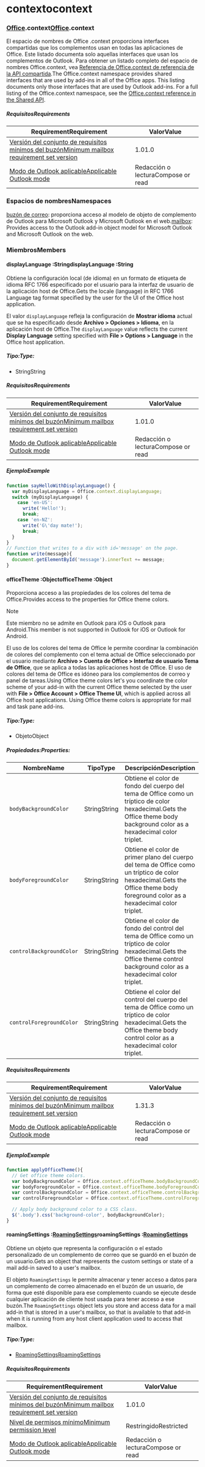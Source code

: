 
# <a name="context"></a><span data-ttu-id="6f294-101">contexto</span><span class="sxs-lookup"><span data-stu-id="6f294-101">context</span></span>

### <a name="officeofficemdcontext"></a><span data-ttu-id="6f294-102">[Office](Office.md).context</span><span class="sxs-lookup"><span data-stu-id="6f294-102">[Office](Office.md).context</span></span>

<span data-ttu-id="6f294-p101">El espacio de nombres de Office .context proporciona interfaces compartidas que los complementos usan en todas las aplicaciones de Office. Este listado documenta solo aquellas interfaces que usan los complementos de Outlook. Para obtener un listado completo del espacio de nombres Office.context, vea [Referencia de Office.context de referencia de la API compartida](/javascript/api/office/office.context).</span><span class="sxs-lookup"><span data-stu-id="6f294-p101">The Office.context namespace provides shared interfaces that are used by add-ins in all of the Office apps. This listing documents only those interfaces that are used by Outlook add-ins. For a full listing of the Office.context namespace, see the [Office.context reference in the Shared API](/javascript/api/office/office.context).</span></span>

##### <a name="requirements"></a><span data-ttu-id="6f294-105">Requisitos</span><span class="sxs-lookup"><span data-stu-id="6f294-105">Requirements</span></span>

|<span data-ttu-id="6f294-106">Requirement</span><span class="sxs-lookup"><span data-stu-id="6f294-106">Requirement</span></span>| <span data-ttu-id="6f294-107">Valor</span><span class="sxs-lookup"><span data-stu-id="6f294-107">Value</span></span>|
|---|---|
|[<span data-ttu-id="6f294-108">Versión del conjunto de requisitos mínimos del buzón</span><span class="sxs-lookup"><span data-stu-id="6f294-108">Minimum mailbox requirement set version</span></span>](/javascript/office/requirement-sets/outlook-api-requirement-sets)| <span data-ttu-id="6f294-109">1.0</span><span class="sxs-lookup"><span data-stu-id="6f294-109">1.0</span></span>|
|[<span data-ttu-id="6f294-110">Modo de Outlook aplicable</span><span class="sxs-lookup"><span data-stu-id="6f294-110">Applicable Outlook mode</span></span>](https://docs.microsoft.com/outlook/add-ins/#extension-points)| <span data-ttu-id="6f294-111">Redacción o lectura</span><span class="sxs-lookup"><span data-stu-id="6f294-111">Compose or read</span></span>|

### <a name="namespaces"></a><span data-ttu-id="6f294-112">Espacios de nombres</span><span class="sxs-lookup"><span data-stu-id="6f294-112">Namespaces</span></span>

<span data-ttu-id="6f294-113">[buzón de correo](office.context.mailbox.md): proporciona acceso al modelo de objeto de complemento de Outlook para Microsoft Outlook y Microsoft Outlook en el web.</span><span class="sxs-lookup"><span data-stu-id="6f294-113">[mailbox](office.context.mailbox.md): Provides access to the Outlook add-in object model for Microsoft Outlook and Microsoft Outlook on the web.</span></span>

### <a name="members"></a><span data-ttu-id="6f294-114">Miembros</span><span class="sxs-lookup"><span data-stu-id="6f294-114">Members</span></span>

####  <a name="displaylanguage-string"></a><span data-ttu-id="6f294-115">displayLanguage :String</span><span class="sxs-lookup"><span data-stu-id="6f294-115">displayLanguage :String</span></span>

<span data-ttu-id="6f294-116">Obtiene la configuración local (de idioma) en un formato de etiqueta de idioma RFC 1766 especificado por el usuario para la interfaz de usuario de la aplicación host de Office.</span><span class="sxs-lookup"><span data-stu-id="6f294-116">Gets the locale (language) in RFC 1766 Language tag format specified by the user for the UI of the Office host application.</span></span>

<span data-ttu-id="6f294-117">El valor `displayLanguage` refleja la configuración de **Mostrar idioma** actual que se ha especificado desde **Archivo > Opciones > Idioma**, en la aplicación host de Office.</span><span class="sxs-lookup"><span data-stu-id="6f294-117">The `displayLanguage` value reflects the current **Display Language** setting specified with **File > Options > Language** in the Office host application.</span></span>

##### <a name="type"></a><span data-ttu-id="6f294-118">Tipo:</span><span class="sxs-lookup"><span data-stu-id="6f294-118">Type:</span></span>

*   <span data-ttu-id="6f294-119">String</span><span class="sxs-lookup"><span data-stu-id="6f294-119">String</span></span>

##### <a name="requirements"></a><span data-ttu-id="6f294-120">Requisitos</span><span class="sxs-lookup"><span data-stu-id="6f294-120">Requirements</span></span>

|<span data-ttu-id="6f294-121">Requirement</span><span class="sxs-lookup"><span data-stu-id="6f294-121">Requirement</span></span>| <span data-ttu-id="6f294-122">Valor</span><span class="sxs-lookup"><span data-stu-id="6f294-122">Value</span></span>|
|---|---|
|[<span data-ttu-id="6f294-123">Versión del conjunto de requisitos mínimos del buzón</span><span class="sxs-lookup"><span data-stu-id="6f294-123">Minimum mailbox requirement set version</span></span>](/javascript/office/requirement-sets/outlook-api-requirement-sets)| <span data-ttu-id="6f294-124">1.0</span><span class="sxs-lookup"><span data-stu-id="6f294-124">1.0</span></span>|
|[<span data-ttu-id="6f294-125">Modo de Outlook aplicable</span><span class="sxs-lookup"><span data-stu-id="6f294-125">Applicable Outlook mode</span></span>](https://docs.microsoft.com/outlook/add-ins/#extension-points)| <span data-ttu-id="6f294-126">Redacción o lectura</span><span class="sxs-lookup"><span data-stu-id="6f294-126">Compose or read</span></span>|

##### <a name="example"></a><span data-ttu-id="6f294-127">Ejemplo</span><span class="sxs-lookup"><span data-stu-id="6f294-127">Example</span></span>

```js
function sayHelloWithDisplayLanguage() {
  var myDisplayLanguage = Office.context.displayLanguage;
  switch (myDisplayLanguage) {
    case 'en-US':
      write('Hello!');
      break;
    case 'en-NZ':
      write('G\'day mate!');
      break;
  }
}
// Function that writes to a div with id='message' on the page.
function write(message){
  document.getElementById('message').innerText += message;
}
```

####  <a name="officetheme-object"></a><span data-ttu-id="6f294-128">officeTheme :Object</span><span class="sxs-lookup"><span data-stu-id="6f294-128">officeTheme :Object</span></span>

<span data-ttu-id="6f294-129">Proporciona acceso a las propiedades de los colores del tema de Office.</span><span class="sxs-lookup"><span data-stu-id="6f294-129">Provides access to the properties for Office theme colors.</span></span>

> [!NOTE]
> <span data-ttu-id="6f294-130">Este miembro no se admite en Outlook para iOS o Outlook para Android.</span><span class="sxs-lookup"><span data-stu-id="6f294-130">This member is not supported in Outlook for iOS or Outlook for Android.</span></span>

<span data-ttu-id="6f294-p102">El uso de los colores del tema de Office le permite coordinar la combinación de colores del complemento con el tema actual de Office seleccionado por el usuario mediante **Archivo > Cuenta de Office > Interfaz de usuario Tema de Office**, que se aplica a todas las aplicaciones host de Office. El uso de colores del tema de Office es idóneo para los complementos de correo y panel de tareas.</span><span class="sxs-lookup"><span data-stu-id="6f294-p102">Using Office theme colors let's you coordinate the color scheme of your add-in with the current Office theme selected by the user with **File > Office Account > Office Theme UI**, which is applied across all Office host applications. Using Office theme colors is appropriate for mail and task pane add-ins.</span></span>

##### <a name="type"></a><span data-ttu-id="6f294-133">Tipo:</span><span class="sxs-lookup"><span data-stu-id="6f294-133">Type:</span></span>

*   <span data-ttu-id="6f294-134">Objeto</span><span class="sxs-lookup"><span data-stu-id="6f294-134">Object</span></span>

##### <a name="properties"></a><span data-ttu-id="6f294-135">Propiedades:</span><span class="sxs-lookup"><span data-stu-id="6f294-135">Properties:</span></span>

|<span data-ttu-id="6f294-136">Nombre</span><span class="sxs-lookup"><span data-stu-id="6f294-136">Name</span></span>| <span data-ttu-id="6f294-137">Tipo</span><span class="sxs-lookup"><span data-stu-id="6f294-137">Type</span></span>| <span data-ttu-id="6f294-138">Descripción</span><span class="sxs-lookup"><span data-stu-id="6f294-138">Description</span></span>|
|---|---|---|
|`bodyBackgroundColor`| <span data-ttu-id="6f294-139">String</span><span class="sxs-lookup"><span data-stu-id="6f294-139">String</span></span>|<span data-ttu-id="6f294-140">Obtiene el color de fondo del cuerpo del tema de Office como un tríptico de color hexadecimal.</span><span class="sxs-lookup"><span data-stu-id="6f294-140">Gets the Office theme body background color as a hexadecimal color triplet.</span></span>|
|`bodyForegroundColor`| <span data-ttu-id="6f294-141">String</span><span class="sxs-lookup"><span data-stu-id="6f294-141">String</span></span>|<span data-ttu-id="6f294-142">Obtiene el color de primer plano del cuerpo del tema de Office como un tríptico de color hexadecimal.</span><span class="sxs-lookup"><span data-stu-id="6f294-142">Gets the Office theme body foreground color as a hexadecimal color triplet.</span></span>|
|`controlBackgroundColor`| <span data-ttu-id="6f294-143">String</span><span class="sxs-lookup"><span data-stu-id="6f294-143">String</span></span>|<span data-ttu-id="6f294-144">Obtiene el color de fondo del control del tema de Office como un tríptico de color hexadecimal.</span><span class="sxs-lookup"><span data-stu-id="6f294-144">Gets the Office theme control background color as a hexadecimal color triplet.</span></span>|
|`controlForegroundColor`| <span data-ttu-id="6f294-145">String</span><span class="sxs-lookup"><span data-stu-id="6f294-145">String</span></span>|<span data-ttu-id="6f294-146">Obtiene el color del control del cuerpo del tema de Office como un tríptico de color hexadecimal.</span><span class="sxs-lookup"><span data-stu-id="6f294-146">Gets the Office theme body control color as a hexadecimal color triplet.</span></span>|

##### <a name="requirements"></a><span data-ttu-id="6f294-147">Requisitos</span><span class="sxs-lookup"><span data-stu-id="6f294-147">Requirements</span></span>

|<span data-ttu-id="6f294-148">Requirement</span><span class="sxs-lookup"><span data-stu-id="6f294-148">Requirement</span></span>| <span data-ttu-id="6f294-149">Valor</span><span class="sxs-lookup"><span data-stu-id="6f294-149">Value</span></span>|
|---|---|
|[<span data-ttu-id="6f294-150">Versión del conjunto de requisitos mínimos del buzón</span><span class="sxs-lookup"><span data-stu-id="6f294-150">Minimum mailbox requirement set version</span></span>](/javascript/office/requirement-sets/outlook-api-requirement-sets)| <span data-ttu-id="6f294-151">1.3</span><span class="sxs-lookup"><span data-stu-id="6f294-151">1.3</span></span>|
|[<span data-ttu-id="6f294-152">Modo de Outlook aplicable</span><span class="sxs-lookup"><span data-stu-id="6f294-152">Applicable Outlook mode</span></span>](https://docs.microsoft.com/outlook/add-ins/#extension-points)| <span data-ttu-id="6f294-153">Redacción o lectura</span><span class="sxs-lookup"><span data-stu-id="6f294-153">Compose or read</span></span>|

##### <a name="example"></a><span data-ttu-id="6f294-154">Ejemplo</span><span class="sxs-lookup"><span data-stu-id="6f294-154">Example</span></span>

```js
function applyOfficeTheme(){
  // Get office theme colors.
  var bodyBackgroundColor = Office.context.officeTheme.bodyBackgroundColor;
  var bodyForegroundColor = Office.context.officeTheme.bodyForegroundColor;
  var controlBackgroundColor = Office.context.officeTheme.controlBackgroundColor
  var controlForegroundColor = Office.context.officeTheme.controlForegroundColor;

  // Apply body background color to a CSS class.
  $('.body').css('background-color', bodyBackgroundColor);
}
```

####  <a name="roamingsettings-roamingsettingsjavascriptapioutlook14officeroamingsettings"></a><span data-ttu-id="6f294-155">roamingSettings :[RoamingSettings](/javascript/api/outlook_1_4/office.RoamingSettings)</span><span class="sxs-lookup"><span data-stu-id="6f294-155">roamingSettings :[RoamingSettings](/javascript/api/outlook_1_4/office.RoamingSettings)</span></span>

<span data-ttu-id="6f294-156">Obtiene un objeto que representa la configuración o el estado personalizado de un complemento de correo que se guardó en el buzón de un usuario.</span><span class="sxs-lookup"><span data-stu-id="6f294-156">Gets an object that represents the custom settings or state of a mail add-in saved to a user's mailbox.</span></span>

<span data-ttu-id="6f294-157">El objeto `RoamingSettings` le permite almacenar y tener acceso a datos para un complemento de correo almacenado en el buzón de un usuario, de forma que esté disponible para ese complemento cuando se ejecute desde cualquier aplicación de cliente host usada para tener acceso a ese buzón.</span><span class="sxs-lookup"><span data-stu-id="6f294-157">The `RoamingSettings` object lets you store and access data for a mail add-in that is stored in a user's mailbox, so that is available to that add-in when it is running from any host client application used to access that mailbox.</span></span>

##### <a name="type"></a><span data-ttu-id="6f294-158">Tipo:</span><span class="sxs-lookup"><span data-stu-id="6f294-158">Type:</span></span>

*   [<span data-ttu-id="6f294-159">RoamingSettings</span><span class="sxs-lookup"><span data-stu-id="6f294-159">RoamingSettings</span></span>](/javascript/api/outlook_1_4/office.RoamingSettings)

##### <a name="requirements"></a><span data-ttu-id="6f294-160">Requisitos</span><span class="sxs-lookup"><span data-stu-id="6f294-160">Requirements</span></span>

|<span data-ttu-id="6f294-161">Requirement</span><span class="sxs-lookup"><span data-stu-id="6f294-161">Requirement</span></span>| <span data-ttu-id="6f294-162">Valor</span><span class="sxs-lookup"><span data-stu-id="6f294-162">Value</span></span>|
|---|---|
|[<span data-ttu-id="6f294-163">Versión del conjunto de requisitos mínimos del buzón</span><span class="sxs-lookup"><span data-stu-id="6f294-163">Minimum mailbox requirement set version</span></span>](/javascript/office/requirement-sets/outlook-api-requirement-sets)| <span data-ttu-id="6f294-164">1.0</span><span class="sxs-lookup"><span data-stu-id="6f294-164">1.0</span></span>|
|[<span data-ttu-id="6f294-165">Nivel de permisos mínimo</span><span class="sxs-lookup"><span data-stu-id="6f294-165">Minimum permission level</span></span>](https://docs.microsoft.com/outlook/add-ins/understanding-outlook-add-in-permissions)| <span data-ttu-id="6f294-166">Restringido</span><span class="sxs-lookup"><span data-stu-id="6f294-166">Restricted</span></span>|
|[<span data-ttu-id="6f294-167">Modo de Outlook aplicable</span><span class="sxs-lookup"><span data-stu-id="6f294-167">Applicable Outlook mode</span></span>](https://docs.microsoft.com/outlook/add-ins/#extension-points)| <span data-ttu-id="6f294-168">Redacción o lectura</span><span class="sxs-lookup"><span data-stu-id="6f294-168">Compose or read</span></span>|